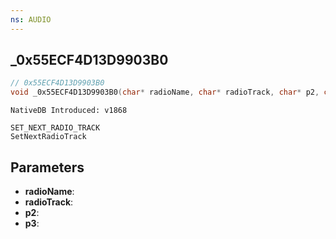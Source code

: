 ```yaml
---
ns: AUDIO
---
```

## _0x55ECF4D13D9903B0

```c
// 0x55ECF4D13D9903B0
void _0x55ECF4D13D9903B0(char* radioName, char* radioTrack, char* p2, char* p3);
```

```
NativeDB Introduced: v1868
```

```
SET_NEXT_RADIO_TRACK
SetNextRadioTrack
```

## Parameters
* **radioName**:
* **radioTrack**:
* **p2**:
* **p3**:
